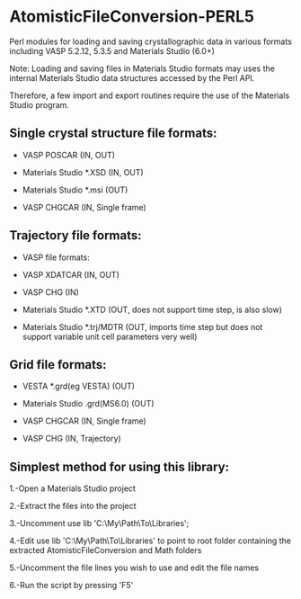 # AtomisticFileConversion-PERL5

Perl modules for loading and saving crystallographic data in various formats including VASP 5.2.12, 5.3.5 and Materials Studio (6.0+)


Note: Loading and saving files in Materials Studio formats may uses the internal Materials Studio data structures accessed by the Perl API.

Therefore, a few import and export routines require the use of the Materials Studio program.



## Single crystal structure file formats:

- VASP POSCAR (IN, OUT)

- Materials Studio *.XSD  (IN, OUT)

- Materials Studio *.msi (OUT)

- VASP CHGCAR (IN, Single frame)


## Trajectory file formats:

- VASP file formats: 

- VASP XDATCAR (IN, OUT)

- VASP CHG (IN)

- Materials Studio *.XTD (OUT, does not support time step, is also slow)

- Materials Studio *.trj/MDTR (OUT, imports time step but does not support variable unit cell parameters very well)






## Grid file formats: 

- VESTA *.grd(eg VESTA) (OUT)

- Materials Studio .grd(MS6.0) (OUT)

- VASP CHGCAR (IN, Single frame)

- VASP CHG (IN, Trajectory)




## Simplest method for using this library: 

1.-Open a Materials Studio project

2.-Extract the files into the project

3.-Uncomment use lib 'C:\My\Path\To\Libraries';

4.-Edit use lib 'C:\My\Path\To\Libraries' to point to root folder containing the extracted AtomisticFileConversion and Math folders

5.-Uncomment the file lines you wish to use and edit the file names

6.-Run the script by pressing 'F5'


